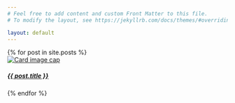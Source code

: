 ```yaml
---
# Feel free to add content and custom Front Matter to this file.
# To modify the layout, see https://jekyllrb.com/docs/themes/#overriding-theme-defaults

layout: default
---
```


<div class="container-md">
    <div class="row align-items-center">
    {% for post in site.posts %}
                <div class="col-md-4"> 
                    <a href="{{ post.url }}">
                        <div class="card" style="width: 18rem;">
                            <img class="card-img-top" src="{{ post.image }}" alt="Card image cap">
                            <div class="card-body">
                                <h5 class="card-title">{{ post.title }}</h5>
                            </div>
                        </div>
                    </a>
                </div>
    {% endfor %}
    </div>
</div>